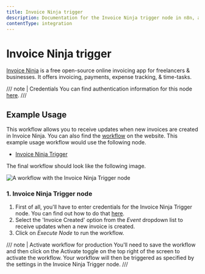 ```yaml
---
title: Invoice Ninja trigger
description: Documentation for the Invoice Ninja trigger node in n8n, a workflow automation platform. Includes details of operations and configuration, and links to examples and credentials information.
contentType: integration
---
```


# Invoice Ninja trigger

[Invoice Ninja](https://www.invoiceninja.com/) is a free open-source online invoicing app for freelancers & businesses. It offers invoicing, payments, expense tracking, & time-tasks.

/// note | Credentials
You can find authentication information for this node [here](/integrations/builtin/credentials/invoiceninja/).
///


## Example Usage

This workflow allows you to receive updates when new invoices are created in Invoice Ninja. You can also find the [workflow](https://n8n.io/workflows/535) on the website. This example usage workflow would use the following node.

- [Invoice Ninja Trigger]()

The final workflow should look like the following image.

![A workflow with the Invoice Ninja Trigger node](/_images/integrations/builtin/trigger-nodes/invoiceninjatrigger/workflow.png)


### 1. Invoice Ninja Trigger node

1. First of all, you'll have to enter credentials for the Invoice Ninja Trigger node. You can find out how to do that [here](/integrations/builtin/credentials/invoiceninja/).
2. Select the 'Invoice Created' option from the *Event* dropdown list to receive updates when a new invoice is created.
3. Click on *Execute Node* to run the workflow.

/// note | Activate workflow for production
You'll need to save the workflow and then click on the Activate toggle on the top right of the screen to activate the workflow. Your workflow will then be triggered as specified by the settings in the Invoice Ninja Trigger node.
///

